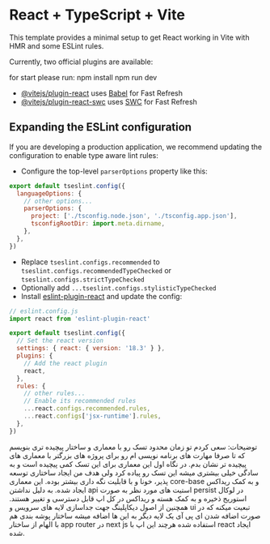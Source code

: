 # React + TypeScript + Vite

This template provides a minimal setup to get React working in Vite with HMR and some ESLint rules.

Currently, two official plugins are available:

for start please run:
npm install
npm run dev

- [@vitejs/plugin-react](https://github.com/vitejs/vite-plugin-react/blob/main/packages/plugin-react/README.md) uses [Babel](https://babeljs.io/) for Fast Refresh
- [@vitejs/plugin-react-swc](https://github.com/vitejs/vite-plugin-react-swc) uses [SWC](https://swc.rs/) for Fast Refresh

## Expanding the ESLint configuration

If you are developing a production application, we recommend updating the configuration to enable type aware lint rules:

- Configure the top-level `parserOptions` property like this:

```js
export default tseslint.config({
  languageOptions: {
    // other options...
    parserOptions: {
      project: ['./tsconfig.node.json', './tsconfig.app.json'],
      tsconfigRootDir: import.meta.dirname,
    },
  },
})
```

- Replace `tseslint.configs.recommended` to `tseslint.configs.recommendedTypeChecked` or `tseslint.configs.strictTypeChecked`
- Optionally add `...tseslint.configs.stylisticTypeChecked`
- Install [eslint-plugin-react](https://github.com/jsx-eslint/eslint-plugin-react) and update the config:

```js
// eslint.config.js
import react from 'eslint-plugin-react'

export default tseslint.config({
  // Set the react version
  settings: { react: { version: '18.3' } },
  plugins: {
    // Add the react plugin
    react,
  },
  rules: {
    // other rules...
    // Enable its recommended rules
    ...react.configs.recommended.rules,
    ...react.configs['jsx-runtime'].rules,
  },
})
```

توضیحات:
سعی کردم تو زمان محدود تسک رو با معماری و ساختار پیچیده تری بنویسم که تا صرفا مهارت های برنامه نویسی ام رو برای پروژه های بزرگتر با معماری های پیچیده تر نشان بدم. در نگاه اول این معماری برای این تسک کمی پیچیده است و به سادگی خیلی بیشتری میشه این تسک رو پیاده کرد ولی هدف من ایجاد ساختاری توسعه پذیر، خونا و با قابلیت نگه داری بیشتر بوده.
این معماری core-base و به کمک ریداکس ایجاد شده. به دلیل نداشتن api استیت های مورد نظر به صورت persist در لوکال استوریج ذخیره و به کمک هسته و ریداکس در کل اپ قابل دسترسی و تغییر هستند.
همچنین از اصول دیکاپلینگ جهت جداسازی لایه های سرویس و ui تبعیت میکنه که در صورت اضافه شدن ای پی آی یک لایه دیگر به این ها اضافه میشه
ساختار پوشه بندی هم با الهام از ساختار app router در next js استفاده شده هرچند این اپ با react ایجاد شده.



